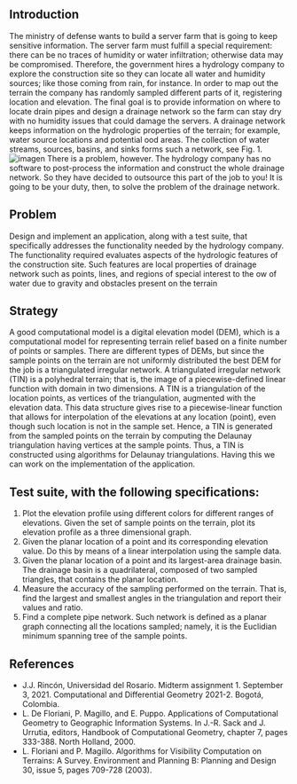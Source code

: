 ## Introduction
The ministry of defense wants to build a server farm that is going to keep sensitive information. The server farm must fulfill a special requirement: there can be no traces of humidity or water
infiltration; otherwise data may be compromised. Therefore, the government hires a hydrology company to explore the construction site so they can locate all water and humidity sources; like
those coming from rain, for instance.
In order to map out the terrain the company has randomly sampled different parts of it, registering location and elevation. The final goal is to provide information on where to locate drain
pipes and design a drainage network so the farm can stay dry with no humidity issues that could damage the servers.
A drainage network keeps information on the hydrologic properties of the terrain; for example, water source locations and potential 
ood areas. The collection of water streams, sources, basins,
and sinks forms such a network, see Fig. 1.
![imagen](https://user-images.githubusercontent.com/33555617/136114409-f921ec8d-eaa0-452a-873e-bf0b77575e8e.png)
There is a problem, however. The hydrology company has no software to post-process the information and construct the whole drainage network. So they have decided to outsource this part
of the job to you! It is going to be your duty, then, to solve the problem of the drainage network.

## Problem
Design and implement an application, along with a test suite, that specifically addresses the functionality needed by the hydrology company. The functionality required evaluates
aspects of the hydrologic features of the construction site. Such features are local properties of drainage network such as points, lines, and regions of special interest to the 
ow of water due to gravity and obstacles present on the terrain

## Strategy
A good computational model is a digital elevation model (DEM), which is a computational model for representing terrain relief based on a finite number of points or samples. There are different
types of DEMs, but since the sample points on the terrain are not uniformly distributed the best DEM for the job is a triangulated irregular network.
A triangulated irregular network (TIN) is a polyhedral terrain; that is, the image of a piecewise-defined linear function with domain in two dimensions. A TIN is a triangulation of the location
points, as vertices of the triangulation, augmented with the elevation data. This data structure
gives rise to a piecewise-linear function that allows for interpolation of the elevations at any location (point), even though such location is not in the sample set.
Hence, a TIN is generated from the sampled points on the terrain by computing the Delaunay triangulation having vertices at the sample points. Thus, a TIN is constructed using algorithms for
Delaunay triangulations. Having this we can work on the implementation of the application.

## Test suite, with the following specifications:
1. Plot the elevation profile using different colors for different ranges of elevations. Given the set of sample points on the terrain, plot its elevation profile as a three dimensional graph.
1. Given the planar location of a point and its corresponding elevation value. Do this by means of a linear interpolation using the sample data.
1. Given the planar location of a point and its largest-area drainage basin. The drainage basin is a quadrilateral, composed of two sampled triangles, that contains the planar location.
1. Measure the accuracy of the sampling performed on the terrain. That is, find the largest and smallest angles in the triangulation and report their values and ratio.
1. Find a complete pipe network. Such network is defined as a planar graph connecting all the locations sampled; namely, it is the Euclidian minimum spanning tree of the sample points.

## References
* J.J. Rincón, Universidad del Rosario. Midterm assignment 1. September 3, 2021. Computational and Differential Geometry 2021-2. Bogotá, Colombia.
* L. De Floriani, P. Magillo, and E. Puppo. Applications of Computational Geometry to Geographic Information Systems. In J.-R. Sack and J. Urrutia, editors, Handbook of Computational Geometry,
chapter 7, pages 333-388. North Holland, 2000.
* L. Floriani and P. Magillo. Algorithms for Visibility Computation on Terrains: A Survey. Environment and Planning B: Planning and Design 30, issue 5, pages 709-728 (2003).
